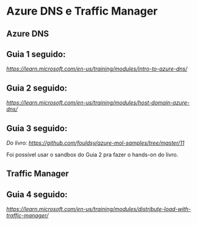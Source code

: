 # Azure DNS e Traffic Manager

## Azure DNS
## Guia 1 seguido:
_https://learn.microsoft.com/en-us/training/modules/intro-to-azure-dns/_

## Guia 2 seguido:
_https://learn.microsoft.com/en-us/training/modules/host-domain-azure-dns/_

## Guia 3 seguido:
_Do_ _livro:_ _https://github.com/fouldsy/azure-mol-samples/tree/master/11_

Foi possível usar o sandbox do Guia 2 pra fazer o hands-on do livro.

## Traffic Manager
## Guia 4 seguido:
_https://learn.microsoft.com/en-us/training/modules/distribute-load-with-traffic-manager/_